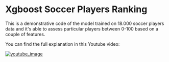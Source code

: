 # Xgboost Soccer Players Ranking
This is a demonstrative code of the model trained on 18.000 soccer players data and it's able to assess particular players between 0-100 based on a couple of features.

You can find the full explanation in this Youtube video:

[![youtube_image](https://img.youtube.com/vi/GFmyNLh7gLE/0.jpg)](https://www.youtube.com/watch?v=GFmyNLh7gLE)
